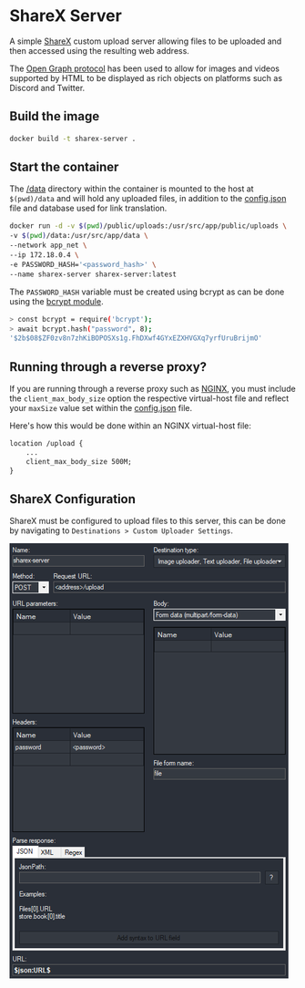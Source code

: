 # ShareX Server

A simple [ShareX](https://sharex.github.io/) custom upload server allowing files to be uploaded and then accessed using the resulting web address.

The [Open Graph protocol](https://ogp.me/) has been used to allow for images and videos supported by HTML to be displayed as rich objects on platforms such as Discord and Twitter.

## Build the image

```bash
docker build -t sharex-server .
```

## Start the container

The [/data](data/) directory within the container is mounted to the host at `$(pwd)/data` and will hold any uploaded files, in addition to the [config.json](data/config.json) file and database used for link translation.

```bash
docker run -d -v $(pwd)/public/uploads:/usr/src/app/public/uploads \
-v $(pwd)/data:/usr/src/app/data \
--network app_net \
--ip 172.18.0.4 \
-e PASSWORD_HASH='<password_hash>' \
--name sharex-server sharex-server:latest
```

The `PASSWORD_HASH` variable must be created using bcrypt as can be done using the [bcrypt module](https://www.npmjs.com/package/bcrypt).

```bash
> const bcrypt = require('bcrypt');
> await bcrypt.hash("password", 8);
'$2b$08$ZF0zv8n7zhKiBOPOSXs1g.FhDXwf4GYxEZXHVGXq7yrfUruBrijmO'
```

## Running through a reverse proxy?

If you are running through a reverse proxy such as [NGINX](https://www.nginx.com/), you must include the `client_max_body_size` option the respective virtual-host file and reflect your `maxSize` value set within the [config.json](data/config.json) file.

Here's how this would be done within an NGINX virtual-host file:

```nginx
location /upload {
    ...
    client_max_body_size 500M;
}
```

## ShareX Configuration

ShareX must be configured to upload files to this server, this can be done by navigating to `Destinations > Custom Uploader Settings`.

![ShareX Configuration](./config.example.png)
